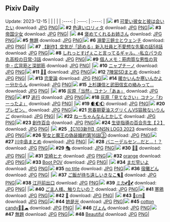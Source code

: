 ## Pixiv Daily
Update: 2023-12-15
|      |      |      |
| :----: | :----: | :----: |
|![](https://pixiv.microyu.workers.dev/c/240x480/img-master/img/2023/12/13/12/00/23/114187544_p0_master1200.jpg) **#1** [可愛い彼女と彼は会いたい](https://www.pixiv.net/artworks/114187544) download: [JPG](https://pixiv.microyu.workers.dev/img-original/img/2023/12/13/12/00/23/114187544_p0.jpg) [PNG](https://pixiv.microyu.workers.dev/img-original/img/2023/12/13/12/00/23/114187544_p0.png)|![](https://pixiv.microyu.workers.dev/c/240x480/img-master/img/2023/12/13/12/08/41/114187528_p0_master1200.jpg) **#2** [色違いロリィタ](https://www.pixiv.net/artworks/114187528) download: [JPG](https://pixiv.microyu.workers.dev/img-original/img/2023/12/13/12/08/41/114187528_p0.jpg) [PNG](https://pixiv.microyu.workers.dev/img-original/img/2023/12/13/12/08/41/114187528_p0.png)|![](https://pixiv.microyu.workers.dev/c/240x480/img-master/img/2023/12/13/01/25/05/114179851_p0_master1200.jpg) **#3** [帝国少女](https://www.pixiv.net/artworks/114179851) download: [JPG](https://pixiv.microyu.workers.dev/img-original/img/2023/12/13/01/25/05/114179851_p0.jpg) [PNG](https://pixiv.microyu.workers.dev/img-original/img/2023/12/13/01/25/05/114179851_p0.png)|
|![](https://pixiv.microyu.workers.dev/c/240x480/img-master/img/2023/12/13/01/29/53/114179953_p0_master1200.jpg) **#4** [褒めてくれるお姉さん](https://www.pixiv.net/artworks/114179953) download: [JPG](https://pixiv.microyu.workers.dev/img-original/img/2023/12/13/01/29/53/114179953_p0.jpg) [PNG](https://pixiv.microyu.workers.dev/img-original/img/2023/12/13/01/29/53/114179953_p0.png)|![](https://pixiv.microyu.workers.dev/c/240x480/img-master/img/2023/12/13/00/02/50/114177615_p0_master1200.jpg) **#5** [無題](https://www.pixiv.net/artworks/114177615) download: [JPG](https://pixiv.microyu.workers.dev/img-original/img/2023/12/13/00/02/50/114177615_p0.jpg) [PNG](https://pixiv.microyu.workers.dev/img-original/img/2023/12/13/00/02/50/114177615_p0.png)|![](https://pixiv.microyu.workers.dev/c/240x480/img-master/img/2023/12/13/21/07/14/114198367_p0_master1200.jpg) **#6** [溺愛三銃士とウェンチ](https://www.pixiv.net/artworks/114198367) download: [JPG](https://pixiv.microyu.workers.dev/img-original/img/2023/12/13/21/07/14/114198367_p0.jpg) [PNG](https://pixiv.microyu.workers.dev/img-original/img/2023/12/13/21/07/14/114198367_p0.png)|
|![](https://pixiv.microyu.workers.dev/c/240x480/img-master/img/2023/12/14/18/00/26/114220080_p0_master1200.jpg) **#7** [【創作】空気が「読める」新入社員と不愛想な先輩の話58話](https://www.pixiv.net/artworks/114220080) download: [JPG](https://pixiv.microyu.workers.dev/img-original/img/2023/12/14/18/00/26/114220080_p0.jpg) [PNG](https://pixiv.microyu.workers.dev/img-original/img/2023/12/14/18/00/26/114220080_p0.png)|![](https://pixiv.microyu.workers.dev/c/240x480/img-master/img/2023/12/14/00/10/07/114204609_p0_master1200.jpg) **#8** [しれっとすげぇこと言ってるギャル。-私立パラの丸高校の日常-3話](https://www.pixiv.net/artworks/114204609) download: [JPG](https://pixiv.microyu.workers.dev/img-original/img/2023/12/14/00/10/07/114204609_p0.jpg) [PNG](https://pixiv.microyu.workers.dev/img-original/img/2023/12/14/00/10/07/114204609_p0.png)|![](https://pixiv.microyu.workers.dev/c/240x480/img-master/img/2023/12/14/07/00/10/114210646_p0_master1200.jpg) **#9** [個人メモ：筋肉質な男性の背中・広背筋と深部筋](https://www.pixiv.net/artworks/114210646) download: [JPG](https://pixiv.microyu.workers.dev/img-original/img/2023/12/14/07/00/10/114210646_p0.jpg) [PNG](https://pixiv.microyu.workers.dev/img-original/img/2023/12/14/07/00/10/114210646_p0.png)|
|![](https://pixiv.microyu.workers.dev/c/240x480/img-master/img/2023/12/14/20/30/00/114223731_p0_master1200.jpg) **#10** [ニャプチーノ](https://www.pixiv.net/artworks/114223731) download: [JPG](https://pixiv.microyu.workers.dev/img-original/img/2023/12/14/20/30/00/114223731_p0.jpg) [PNG](https://pixiv.microyu.workers.dev/img-original/img/2023/12/14/20/30/00/114223731_p0.png)|![](https://pixiv.microyu.workers.dev/c/240x480/img-master/img/2023/12/13/00/15/36/114178083_p0_master1200.jpg) **#11** [🤍🎀](https://www.pixiv.net/artworks/114178083) download: [JPG](https://pixiv.microyu.workers.dev/img-original/img/2023/12/13/00/15/36/114178083_p0.jpg) [PNG](https://pixiv.microyu.workers.dev/img-original/img/2023/12/13/00/15/36/114178083_p0.png)|![](https://pixiv.microyu.workers.dev/c/240x480/img-master/img/2023/12/13/00/00/06/114177312_p0_master1200.jpg) **#12** [7陣営SDまとめ](https://www.pixiv.net/artworks/114177312) download: [JPG](https://pixiv.microyu.workers.dev/img-original/img/2023/12/13/00/00/06/114177312_p0.jpg) [PNG](https://pixiv.microyu.workers.dev/img-original/img/2023/12/13/00/00/06/114177312_p0.png)|
|![](https://pixiv.microyu.workers.dev/c/240x480/img-master/img/2023/12/13/17/10/24/114192289_p0_master1200.jpg) **#13** [恋愛論](https://www.pixiv.net/artworks/114192289) download: [JPG](https://pixiv.microyu.workers.dev/img-original/img/2023/12/13/17/10/24/114192289_p0.jpg) [PNG](https://pixiv.microyu.workers.dev/img-original/img/2023/12/13/17/10/24/114192289_p0.png)|![](https://pixiv.microyu.workers.dev/c/240x480/img-master/img/2023/12/13/16/38/00/114191659_p0_master1200.jpg) **#14** [暖かいんか寒いんかよー分からん](https://www.pixiv.net/artworks/114191659) download: [JPG](https://pixiv.microyu.workers.dev/img-original/img/2023/12/13/16/38/00/114191659_p0.jpg) [PNG](https://pixiv.microyu.workers.dev/img-original/img/2023/12/13/16/38/00/114191659_p0.png)|![](https://pixiv.microyu.workers.dev/c/240x480/img-master/img/2023/12/14/00/02/09/114204286_p0_master1200.jpg) **#15** [上杉謙信と武田信玄の絡みって…](https://www.pixiv.net/artworks/114204286) download: [JPG](https://pixiv.microyu.workers.dev/img-original/img/2023/12/14/00/02/09/114204286_p0.jpg) [PNG](https://pixiv.microyu.workers.dev/img-original/img/2023/12/14/00/02/09/114204286_p0.png)|
|![](https://pixiv.microyu.workers.dev/c/240x480/img-master/img/2023/12/14/14/57/13/114216924_p0_master1200.jpg) **#16** [灰原「当然」コナン「あぁ」](https://www.pixiv.net/artworks/114216924) download: [JPG](https://pixiv.microyu.workers.dev/img-original/img/2023/12/14/14/57/13/114216924_p0.jpg) [PNG](https://pixiv.microyu.workers.dev/img-original/img/2023/12/14/14/57/13/114216924_p0.png)|![](https://pixiv.microyu.workers.dev/c/240x480/img-master/img/2023/12/13/20/15/37/114196833_p0_master1200.jpg) **#17** [追行](https://www.pixiv.net/artworks/114196833) download: [JPG](https://pixiv.microyu.workers.dev/img-original/img/2023/12/13/20/15/37/114196833_p0.jpg) [PNG](https://pixiv.microyu.workers.dev/img-original/img/2023/12/13/20/15/37/114196833_p0.png)|![](https://pixiv.microyu.workers.dev/c/240x480/img-master/img/2023/12/13/15/18/42/114190385_p0_master1200.jpg) **#18** [灰原「見てなさい」コナン「わーったよ」](https://www.pixiv.net/artworks/114190385) download: [JPG](https://pixiv.microyu.workers.dev/img-original/img/2023/12/13/15/18/42/114190385_p0.jpg) [PNG](https://pixiv.microyu.workers.dev/img-original/img/2023/12/13/15/18/42/114190385_p0.png)|
|![](https://pixiv.microyu.workers.dev/c/240x480/img-master/img/2023/12/13/00/06/40/114177793_p0_master1200.jpg) **#19** [🌒🌓🌔](https://www.pixiv.net/artworks/114177793) download: [JPG](https://pixiv.microyu.workers.dev/img-original/img/2023/12/13/00/06/40/114177793_p0.jpg) [PNG](https://pixiv.microyu.workers.dev/img-original/img/2023/12/13/00/06/40/114177793_p0.png)|![](https://pixiv.microyu.workers.dev/c/240x480/img-master/img/2023/12/14/06/36/38/114210389_p0_master1200.jpg) **#20** [プレゼン。](https://www.pixiv.net/artworks/114210389) download: [JPG](https://pixiv.microyu.workers.dev/img-original/img/2023/12/14/06/36/38/114210389_p0.jpg) [PNG](https://pixiv.microyu.workers.dev/img-original/img/2023/12/14/06/36/38/114210389_p0.png)|![](https://pixiv.microyu.workers.dev/c/240x480/img-master/img/2023/12/14/12/23/22/114214833_p0_master1200.jpg) **#21** [思春期夏油スグリくんVS容赦ないりんご](https://www.pixiv.net/artworks/114214833) download: [JPG](https://pixiv.microyu.workers.dev/img-original/img/2023/12/14/12/23/22/114214833_p0.jpg) [PNG](https://pixiv.microyu.workers.dev/img-original/img/2023/12/14/12/23/22/114214833_p0.png)|
|![](https://pixiv.microyu.workers.dev/c/240x480/img-master/img/2023/12/14/11/06/38/114213680_p0_master1200.jpg) **#22** [ねーちゃんなんとかして](https://www.pixiv.net/artworks/114213680) download: [JPG](https://pixiv.microyu.workers.dev/img-original/img/2023/12/14/11/06/38/114213680_p0.jpg) [PNG](https://pixiv.microyu.workers.dev/img-original/img/2023/12/14/11/06/38/114213680_p0.png)|![](https://pixiv.microyu.workers.dev/c/240x480/img-master/img/2023/12/14/00/06/55/114204512_p0_master1200.jpg) **#23** [創作百合](https://www.pixiv.net/artworks/114204512) download: [JPG](https://pixiv.microyu.workers.dev/img-original/img/2023/12/14/00/06/55/114204512_p0.jpg) [PNG](https://pixiv.microyu.workers.dev/img-original/img/2023/12/14/00/06/55/114204512_p0.png)|![](https://pixiv.microyu.workers.dev/c/240x480/img-master/img/2023/12/14/18/38/47/114220966_p0_master1200.jpg) **#24** [生徒指導の百合先生【２】](https://www.pixiv.net/artworks/114220966) download: [JPG](https://pixiv.microyu.workers.dev/img-original/img/2023/12/14/18/38/47/114220966_p0.jpg) [PNG](https://pixiv.microyu.workers.dev/img-original/img/2023/12/14/18/38/47/114220966_p0.png)|
|![](https://pixiv.microyu.workers.dev/c/240x480/img-master/img/2023/12/14/10/03/39/114212817_p0_master1200.jpg) **#25** [【C103新刊】GNSN LOG3 2023](https://www.pixiv.net/artworks/114212817) download: [JPG](https://pixiv.microyu.workers.dev/img-original/img/2023/12/14/10/03/39/114212817_p0.jpg) [PNG](https://pixiv.microyu.workers.dev/img-original/img/2023/12/14/10/03/39/114212817_p0.png)|![](https://pixiv.microyu.workers.dev/c/240x480/img-master/img/2023/12/13/19/15/22/114195162_p0_master1200.jpg) **#26** [聖女と魔王の偽装婚約第16話③](https://www.pixiv.net/artworks/114195162) download: [JPG](https://pixiv.microyu.workers.dev/img-original/img/2023/12/13/19/15/22/114195162_p0.jpg) [PNG](https://pixiv.microyu.workers.dev/img-original/img/2023/12/13/19/15/22/114195162_p0.png)|![](https://pixiv.microyu.workers.dev/c/240x480/img-master/img/2023/12/13/23/17/23/114202643_p0_master1200.jpg) **#27** [川中島まとめ](https://www.pixiv.net/artworks/114202643) download: [JPG](https://pixiv.microyu.workers.dev/img-original/img/2023/12/13/23/17/23/114202643_p0.jpg) [PNG](https://pixiv.microyu.workers.dev/img-original/img/2023/12/13/23/17/23/114202643_p0.png)|
|![](https://pixiv.microyu.workers.dev/c/240x480/img-master/img/2023/12/14/14/39/01/114216669_p0_master1200.jpg) **#28** [バニーデルセン…だと…！？](https://www.pixiv.net/artworks/114216669) download: [JPG](https://pixiv.microyu.workers.dev/img-original/img/2023/12/14/14/39/01/114216669_p0.jpg) [PNG](https://pixiv.microyu.workers.dev/img-original/img/2023/12/14/14/39/01/114216669_p0.png)|![](https://pixiv.microyu.workers.dev/c/240x480/img-master/img/2023/12/13/04/34/41/114182565_p0_master1200.jpg) **#29** [🎭](https://www.pixiv.net/artworks/114182565) download: [JPG](https://pixiv.microyu.workers.dev/img-original/img/2023/12/13/04/34/41/114182565_p0.jpg) [PNG](https://pixiv.microyu.workers.dev/img-original/img/2023/12/13/04/34/41/114182565_p0.png)|![](https://pixiv.microyu.workers.dev/c/240x480/img-master/img/2023/12/14/00/00/20/114204057_p0_master1200.jpg) **#30** [🐰👻](https://www.pixiv.net/artworks/114204057) download: [JPG](https://pixiv.microyu.workers.dev/img-original/img/2023/12/14/00/00/20/114204057_p0.jpg) [PNG](https://pixiv.microyu.workers.dev/img-original/img/2023/12/14/00/00/20/114204057_p0.png)|
|![](https://pixiv.microyu.workers.dev/c/240x480/img-master/img/2023/12/13/00/00/29/114177387_p0_master1200.jpg) **#31** [空崎ヒナ](https://www.pixiv.net/artworks/114177387) download: [JPG](https://pixiv.microyu.workers.dev/img-original/img/2023/12/13/00/00/29/114177387_p0.jpg) [PNG](https://pixiv.microyu.workers.dev/img-original/img/2023/12/13/00/00/29/114177387_p0.png)|![](https://pixiv.microyu.workers.dev/c/240x480/img-master/img/2023/12/13/03/50/49/114182136_p0_master1200.jpg) **#32** [orange](https://www.pixiv.net/artworks/114182136) download: [JPG](https://pixiv.microyu.workers.dev/img-original/img/2023/12/13/03/50/49/114182136_p0.jpg) [PNG](https://pixiv.microyu.workers.dev/img-original/img/2023/12/13/03/50/49/114182136_p0.png)|![](https://pixiv.microyu.workers.dev/c/240x480/img-master/img/2023/12/13/02/29/49/114181139_p0_master1200.jpg) **#33** [Boot POV](https://www.pixiv.net/artworks/114181139) download: [JPG](https://pixiv.microyu.workers.dev/img-original/img/2023/12/13/02/29/49/114181139_p0.jpg) [PNG](https://pixiv.microyu.workers.dev/img-original/img/2023/12/13/02/29/49/114181139_p0.png)|
|![](https://pixiv.microyu.workers.dev/c/240x480/img-master/img/2023/12/14/16/31/36/114218262_p0_master1200.jpg) **#34** [まだ早いよ](https://www.pixiv.net/artworks/114218262) download: [JPG](https://pixiv.microyu.workers.dev/img-original/img/2023/12/14/16/31/36/114218262_p0.jpg) [PNG](https://pixiv.microyu.workers.dev/img-original/img/2023/12/14/16/31/36/114218262_p0.png)|![](https://pixiv.microyu.workers.dev/c/240x480/img-master/img/2023/12/13/13/50/05/114189172_p0_master1200.jpg) **#35** [no title](https://www.pixiv.net/artworks/114189172) download: [JPG](https://pixiv.microyu.workers.dev/img-original/img/2023/12/13/13/50/05/114189172_p0.jpg) [PNG](https://pixiv.microyu.workers.dev/img-original/img/2023/12/13/13/50/05/114189172_p0.png)|![](https://pixiv.microyu.workers.dev/c/240x480/img-master/img/2023/12/13/08/54/46/114185258_p0_master1200.jpg) **#36** [宿儺どん](https://www.pixiv.net/artworks/114185258) download: [JPG](https://pixiv.microyu.workers.dev/img-original/img/2023/12/13/08/54/46/114185258_p0.jpg) [PNG](https://pixiv.microyu.workers.dev/img-original/img/2023/12/13/08/54/46/114185258_p0.png)|
|![](https://pixiv.microyu.workers.dev/c/240x480/img-master/img/2023/12/13/10/30/01/114186339_p0_master1200.jpg) **#37** [ご飯が待ち遠しいきなこ🐈🍚](https://www.pixiv.net/artworks/114186339) download: [JPG](https://pixiv.microyu.workers.dev/img-original/img/2023/12/13/10/30/01/114186339_p0.jpg) [PNG](https://pixiv.microyu.workers.dev/img-original/img/2023/12/13/10/30/01/114186339_p0.png)|![](https://pixiv.microyu.workers.dev/c/240x480/img-master/img/2023/12/13/23/28/16/114202975_p0_master1200.jpg) **#38** [江戸前出口](https://www.pixiv.net/artworks/114202975) download: [JPG](https://pixiv.microyu.workers.dev/img-original/img/2023/12/13/23/28/16/114202975_p0.jpg) [PNG](https://pixiv.microyu.workers.dev/img-original/img/2023/12/13/23/28/16/114202975_p0.png)|![](https://pixiv.microyu.workers.dev/c/240x480/img-master/img/2023/12/13/00/00/18/114177352_p0_master1200.jpg) **#39** [ミカ💕💢💕](https://www.pixiv.net/artworks/114177352) download: [JPG](https://pixiv.microyu.workers.dev/img-original/img/2023/12/13/00/00/18/114177352_p0.jpg) [PNG](https://pixiv.microyu.workers.dev/img-original/img/2023/12/13/00/00/18/114177352_p0.png)|
|![](https://pixiv.microyu.workers.dev/c/240x480/img-master/img/2023/12/13/00/04/06/114177685_p0_master1200.jpg) **#40** [ご主人様、触りたいの？](https://www.pixiv.net/artworks/114177685) download: [JPG](https://pixiv.microyu.workers.dev/img-original/img/2023/12/13/00/04/06/114177685_p0.jpg) [PNG](https://pixiv.microyu.workers.dev/img-original/img/2023/12/13/00/04/06/114177685_p0.png)|![](https://pixiv.microyu.workers.dev/c/240x480/img-master/img/2023/12/14/01/00/26/114206101_p0_master1200.jpg) **#41** [寒鴉](https://www.pixiv.net/artworks/114206101) download: [JPG](https://pixiv.microyu.workers.dev/img-original/img/2023/12/14/01/00/26/114206101_p0.jpg) [PNG](https://pixiv.microyu.workers.dev/img-original/img/2023/12/14/01/00/26/114206101_p0.png)|![](https://pixiv.microyu.workers.dev/c/240x480/img-master/img/2023/12/14/00/14/55/114204774_p0_master1200.jpg) **#42** [🦇](https://www.pixiv.net/artworks/114204774) download: [JPG](https://pixiv.microyu.workers.dev/img-original/img/2023/12/14/00/14/55/114204774_p0.jpg) [PNG](https://pixiv.microyu.workers.dev/img-original/img/2023/12/14/00/14/55/114204774_p0.png)|
|![](https://pixiv.microyu.workers.dev/c/240x480/img-master/img/2023/12/13/20/36/01/114197359_p0_master1200.jpg) **#43** [💖cm💖](https://www.pixiv.net/artworks/114197359) download: [JPG](https://pixiv.microyu.workers.dev/img-original/img/2023/12/13/20/36/01/114197359_p0.jpg) [PNG](https://pixiv.microyu.workers.dev/img-original/img/2023/12/13/20/36/01/114197359_p0.png)|![](https://pixiv.microyu.workers.dev/c/240x480/img-master/img/2023/12/13/01/31/39/114179999_p0_master1200.jpg) **#44** [她是光](https://www.pixiv.net/artworks/114179999) download: [JPG](https://pixiv.microyu.workers.dev/img-original/img/2023/12/13/01/31/39/114179999_p0.jpg) [PNG](https://pixiv.microyu.workers.dev/img-original/img/2023/12/13/01/31/39/114179999_p0.png)|![](https://pixiv.microyu.workers.dev/c/240x480/img-master/img/2023/12/14/00/35/17/114205385_p0_master1200.jpg) **#45** [cotton candy🍬🍭☁](https://www.pixiv.net/artworks/114205385) download: [JPG](https://pixiv.microyu.workers.dev/img-original/img/2023/12/14/00/35/17/114205385_p0.jpg) [PNG](https://pixiv.microyu.workers.dev/img-original/img/2023/12/14/00/35/17/114205385_p0.png)|
|![](https://pixiv.microyu.workers.dev/c/240x480/img-master/img/2023/12/14/01/09/20/114206299_p0_master1200.jpg) **#46** [ぴょん](https://www.pixiv.net/artworks/114206299) download: [JPG](https://pixiv.microyu.workers.dev/img-original/img/2023/12/14/01/09/20/114206299_p0.jpg) [PNG](https://pixiv.microyu.workers.dev/img-original/img/2023/12/14/01/09/20/114206299_p0.png)|![](https://pixiv.microyu.workers.dev/c/240x480/img-master/img/2023/12/14/01/59/34/114207345_p0_master1200.jpg) **#47** [無題](https://www.pixiv.net/artworks/114207345) download: [JPG](https://pixiv.microyu.workers.dev/img-original/img/2023/12/14/01/59/34/114207345_p0.jpg) [PNG](https://pixiv.microyu.workers.dev/img-original/img/2023/12/14/01/59/34/114207345_p0.png)|![](https://pixiv.microyu.workers.dev/c/240x480/img-master/img/2023/12/14/00/12/26/114204706_p0_master1200.jpg) **#48** [Beautiful](https://www.pixiv.net/artworks/114204706) download: [JPG](https://pixiv.microyu.workers.dev/img-original/img/2023/12/14/00/12/26/114204706_p0.jpg) [PNG](https://pixiv.microyu.workers.dev/img-original/img/2023/12/14/00/12/26/114204706_p0.png)|
